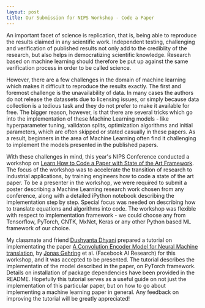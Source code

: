 ```yaml
---
layout: post
title: Our Submission for NIPS Workshop - Code a Paper 
---
```


An important facet of science is replication, that is, being able to reproduce the results claimed in any scientific work. Independent testing, challenging and verification of published results not only add to the crediblity of the research, but also helps in democratizing scientific knowledge. Research based on machine learning should therefore be put up against the same verification process in order to be called science.

However, there are a few challenges in the domain of machine learning which makes it difficult to reproduce the results exactly. The first and foremost challenge is the unavailability of data. In many cases the authors do not release the datassets due to licensing issues, or simply because data collection is a tedious task and they do not prefer to make it available for free. The bigger reason, however, is that there are several tricks which go into the implementation of these Machine Learning models - like hyperparameter tuning, validaton splits, optimization algorithms and initial parameters, which are often skipped or stated casually in these papers. As a result, beginners in the area of Machine Learning often find it challenging to implement the models presented in the published papers.

With these challenges in mind, this year's NIPS Conference conducted a workshop on [Learn How to Code a Paper with State of the Art Framework](https://mltrain.cc/events/nips-highlights-learn-how-to-code-a-paper-with-state-of-the-art-frameworks/). The focus of the workshop was to accelerate the transition of research to industrial applications, by training engineers how to code a state of the art paper. To be a presenter in the workshop, we were required to submit a poster describing a Machine Learning research work chosen from any conference, along with a detailed iPython notebook describing the implementation step by step. Special focus was needed on describing how to translate equations and algorithms into code. The workshop was flexible with respect to implementation framework - we could choose any from Tensorflow, PyTorch, CNTK, MxNet, Keras or any other Python based ML framework of our choice.

My classmate and friend [Dushyanta Dhyani](http://dushyantadhyani.github.io/) prepared a tutorial on implementating the paper [A Convolution Encoder Model for Neural Machine translation](http://www.aclweb.org/anthology/P/P17/P17-1012.pdf), by [Jonas Gehring](http://jgehring.net/) et al. (Facebook AI Research) for this workshop, and it was accepted to be presented. The tutorial describes the implementatin of the model described in the paper, on PyTorch framework. Details on installation of package dependencies have been provided in the README. Hopefully this tutorial serves as a useful guide on not just the implementation of this particular paper, but on how to go about implementing a machine learning paper in general. Any feedback on improving the tutorial will be greatly appreciated!
